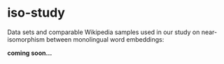 # iso-study
Data sets and comparable Wikipedia samples used in our study on near-isomorphism between monolingual word embeddings:

**coming soon...**
